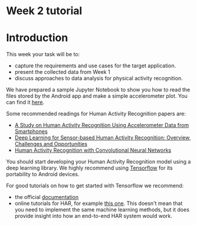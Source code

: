 # Week 2 tutorial

# Introduction

This week your task will be to:
* capture the requirements and use cases for the target application.
* present the collected data from Week 1
* discuss approaches to data analysis for physical activity recognition.

We have prepared a sample Jupyter Notebook to show you how to read the files stored by the Android app and make a simple accelerometer plot. You can find it [here](https://github.com/specknet/pdiot-practical/blob/master/jupyter%20notebooks/PDIoT%20data%20analysis.ipynb).

Some recommended readings for Human Activity Recognition papers are:
* [A Study on Human Activity Recognition Using Accelerometer Data from Smartphones](https://www.sciencedirect.com/science/article/pii/S1877050914008643)
* [Deep Learning for Sensor-based Human Activity Recognition: Overview, Challenges and Opportunities](https://arxiv.org/pdf/2001.07416.pdf)
* [Human Activity Recognition with Convolutional Neural Networks](https://arxiv.org/pdf/1906.01935.pdf)

You should start developing your Human Activity Recognition model using a deep learning library. We highly recommend using [Tensorflow](https://www.tensorflow.org/install) for its portability to Android devices.

For good tutorials on how to get started with Tensorflow we recommend:
* the official [documentation](https://www.tensorflow.org/learn)
* online tutorials for HAR, for example [this one](https://towardsdatascience.com/time-series-classification-for-human-activity-recognition-with-lstms-using-tensorflow-2-and-keras-b816431afdff). This doesn't mean that you need to implement the same machine learning methods, but it does provide insight into how an end-to-end HAR system would work.
